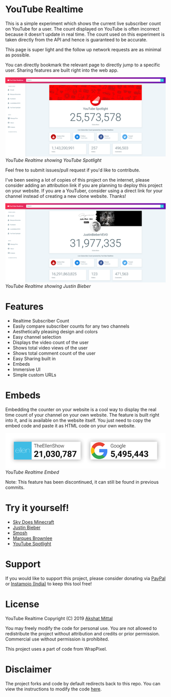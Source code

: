 # YouTube Realtime

This is a simple experiment which shows the current live subscriber count on YouTube for a user. The count displayed on YouTube is often incorrect because it doesn't update in real time. The count used on this experiment is taken directly from the API and hence is guaranteed to be accurate.

This page is super light and the follow up network requests are as minimal as possible.

You can directly bookmark the relevant page to directly jump to a specific user. Sharing features are built right into the web app.

![YouTube Realtime Screenshot](res/Example1.png)<br/>
*YouTube Realtime showing YouTube Spotlight*

Feel free to submit issues/pull request if you'd like to contribute.

I've been seeing a lot of copies of this project on the internet, please consider adding an attribution link if you are planning to deploy this project on your website. If you are a YouTuber, consider using a direct link for your channel instead of creating a new clone website. Thanks!

![YouTube Realtime Screenshot](res/Example2.png)<br/>
*YouTube Realtime showing Justin Bieber*

# Features

* Realtime Subscriber Count
* Easily compare subscriber counts for any two channels
* Aesthetically pleasing design and colors
* Easy channel selection
* Displays the video count of the user
* Shows total video views of the user
* Shows total comment count of the user
* Easy Sharing built in
* Embeds
* Immersive UI
* Simple custom URLs

# Embeds

Embedding the counter on your website is a cool way to display the real time count of your channel on your own website. The feature is built right into it, and is available on the website itself. You just need to copy the embed code and paste it as HTML code on your own website.

![YouTube Realtime Embed](res/embeds.png)<br/>
*YouTube Realtime Embed*

Note: This feature has been discontinued, it can still be found in previous commits.

# Try it yourself!

* [Sky Does Minecraft](https://akshatmittal.com/youtube-realtime/#!/SkyDoesMinecraft "Sky Does Minecraft's Realtime Subscriber Count on YouTube")
* [Justin Bieber](https://akshatmittal.com/youtube-realtime/#!/UCHkj014U2CQ2Nv0UZeYpE_A "Justin Bieber's Realtime Subscriber Count on YouTube")
* [Smosh](https://akshatmittal.com/youtube-realtime/#!/Smosh "Smosh's Realtime Subscriber Count on YouTube")
* [Marques Brownlee](https://akshatmittal.com/youtube-realtime/#!/MarquesBrownlee "Marques Brownlee's Realtime Subscriber Count on YouTube")
* [YouTube Spotlight](https://akshatmittal.com/youtube-realtime/#!/UCBR8-60-B28hp2BmDPdntcQ "YouTube Spotlight's Realtime Subscriber Count on YouTube")

# Support

If you would like to support this project, please consider donating via [PayPal](https://paypal.me/AkshatMittal/25USD) or [Instamojo (India)](https://imjo.in/26KdPa) to keep this tool free!

# License

YouTube Realtime Copyright (C) 2019 [Akshat Mittal](https://akshatmittal.com/)

You may freely modify the code for personal use. You are not allowed to redistribute the project without attribution and credits or prior permission. Commercial use without permission is prohibited.

This project uses a part of code from WrapPixel.

# Disclaimer

The project forks and code by default redirects back to this repo. You can view the instructions to modify the code [here](https://github.com/akshatmittal/youtube-realtime/issues/14#issuecomment-247537299).
